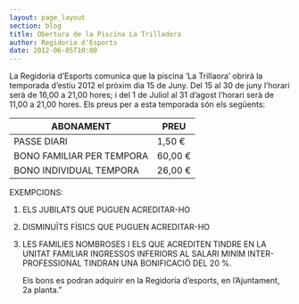 ```yaml
---
layout: page_layout
section: blog
title: Obertura de la Piscina La Trilladora
author: Regidoria d'Esports
date: 2012-06-05T10:00
---
```

<p>La Regidoria d&#8217;Esports comunica que la piscina &#8216;La Trillaora&#8217; obrirà la temporada d&#8217;estiu 2012 el pròxim dia 15 de Juny. Del 15 al 30 de juny l&#8217;horari serà de 16,00 a 21,00 hores; i del 1 de Juliol al 31 d&#8217;agost l&#8217;horari serà de 11,00 a 21,00 hores. Els preus per a esta temporada són els següents:</p>

<div class='serveis'><table><thead><tr><th>ABONAMENT</th><th>PREU</th></tr></thead><tbody><tr><td style='text-align: left;'>PASSE DIARI</td><td style='text-align: left;'>1,50 €</td>
</tr><tr><td style='text-align: left;'>BONO FAMILIAR PER TEMPORA</td><td style='text-align: left;'>60,00 €</td>
</tr><tr><td style='text-align: left;'>BONO INDIVIDUAL TEMPORA</td><td style='text-align: left;'>26,00 €</td>
</tr></tbody></table></div>

<p>EXEMPCIONS:</p>

<ol>
<li>
<p>ELS JUBILATS QUE PUGUEN ACREDITAR-HO</p>
</li>

<li>
<p>DISMINUÏTS FÍSICS QUE PUGUEN ACREDITAR-HO</p>
</li>

<li>
<p>LES FAMILIES NOMBROSES I ELS QUE ACREDITEN TINDRE EN LA UNITAT FAMILIAR INGRESSOS INFERIORS AL SALARI MINIM INTER-PROFESSIONAL TINDRAN UNA BONIFICACIÓ DEL 20 %.</p>

<p>Els bons es podran adquirir en la Regidoria d&#8217;esports, en l&#8217;Ajuntament, 2a planta.&#8221;</p>
</li>
</ol>